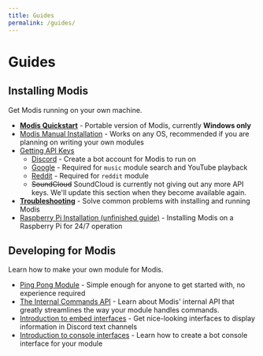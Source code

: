 ```yaml
---
title: Guides
permalink: /guides/
---
```

# Guides

## Installing Modis

Get Modis running on your own machine.

- [**Modis Quickstart**](./guides/install-portable.md) - Portable version of Modis, currently **Windows only**
- [Modis Manual Installation](./guides/install-manual.md) - Works on any OS, recommended if you are planning on writing your own modules
- [Getting API Keys](./guides/api-keys.md)
  - [Discord](./guides/api-keys/discord.md) - Create a bot account for Modis to run on
  - [Google](./guides/api-keys/google.md) - Required for `music` module search and YouTube playback
  - [Reddit](./guides/api-keys/reddit.md) - Required for `reddit` module
  - ~~SoundCloud~~ SoundCloud is currently not giving out any more API keys. We'll update this section when they become available again.
- [**Troubleshooting**](./guides/troubleshooting.md) - Solve common problems with installing and running Modis
- [Raspberry Pi Installation (unfinished guide)](./guides/install-raspi.md) - Installing Modis on a Raspberry Pi for 24/7 operation

## Developing for Modis

Learn how to make your own module for Modis.

- [Ping Pong Module](./guides/dev/pingpong.md) - Simple enough for anyone to get started with, no experience required
- [The Internal Commands API](./guides/dev/api-commands.md) - Learn about Modis' internal API that greatly streamlines the way your module handles commands.
- [Introduction to embed interfaces](./guides/dev/ui-embed.md) - Get nice-looking interfaces to display information in Discord text channels
- [Introduction to console interfaces](./guides/dev/ui-console.md) - Learn how to create a bot console interface for your module
